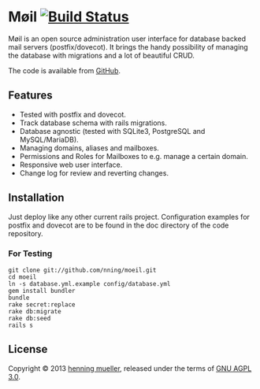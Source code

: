 Møil [![Build Status](https://travis-ci.org/nning/moeil.png?branch=master)](https://travis-ci.org/nning/moeil)
====

Møil is an open source administration user interface for database backed mail
servers (postfix/dovecot). It brings the handy possibility of managing the
database with migrations and a lot of beautiful CRUD.

The code is available from [GitHub](https://github.com/nning/moeil.git).

Features
--------

* Tested with postfix and dovecot.
* Track database schema with rails migrations.
* Database agnostic (tested with SQLite3, PostgreSQL and MySQL/MariaDB).
* Managing domains, aliases and mailboxes.
* Permissions and Roles for Mailboxes to e.g. manage a certain domain.
* Responsive web user interface.
* Change log for review and reverting changes.

Installation
------------

Just deploy like any other current rails project. Configuration examples for
postfix and dovecot are to be found in the doc directory of the code repository.

### For Testing

    git clone git://github.com/nning/moeil.git
	cd moeil
	ln -s database.yml.example config/database.yml
	gem install bundler
	bundle
	rake secret:replace
	rake db:migrate
	rake db:seed
	rails s

License
-------

Copyright © 2013 [henning mueller](http://henning.orgizm.net/), released under
the terms of [GNU AGPL 3.0](http://www.gnu.org/licenses/agpl-3.0.html).
